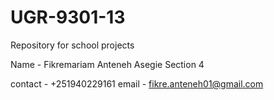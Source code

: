 # UGR-9301-13
Repository for school projects

Name - Fikremariam Anteneh Asegie
Section 4

contact - +251940229161
email - fikre.anteneh01@gmail.com
